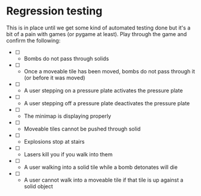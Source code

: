 # Regression testing

This is in place until we get some kind of automated testing done but it's a bit of a pain with games (or pygame at least).
Play through the game and confirm the following:

- [ ] - Bombs do not pass through solids
- [ ] - Once a moveable tile has been moved, bombs do not pass through it (or before it was moved)
- [ ] - A user stepping on a pressure plate activates the pressure plate
- [ ] - A user stepping off a pressure plate deactivates the pressure plate
- [ ] - The minimap is displaying properly
- [ ] - Moveable tiles cannot be pushed through solid
- [ ] - Explosions stop at stairs
- [ ] - Lasers kill you if you walk into them
- [ ] - A user walking into a solid tile while a bomb detonates will die
- [ ] - A user cannot walk into a moveable tile if that tile is up against a
  solid object
